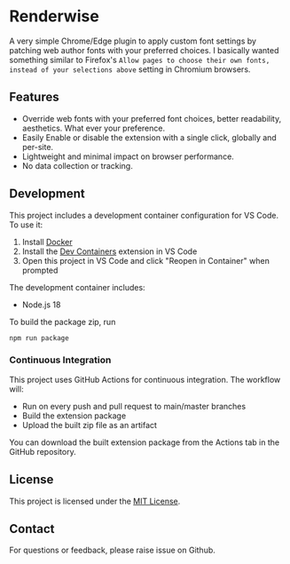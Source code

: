 # Renderwise

A very simple Chrome/Edge plugin to apply custom font settings by patching web author fonts with your preferred choices.
I basically wanted something similar to Firefox's `Allow pages to choose their own fonts, instead of your selections above` setting in Chromium browsers.

## Features
- Override web fonts with your preferred font choices, better readability, aesthetics. What ever your preference.
- Easily Enable or disable the extension with a single click, globally and per-site.
- Lightweight and minimal impact on browser performance.
- No data collection or tracking.

## Development

This project includes a development container configuration for VS Code. To use it:

1. Install [Docker](https://www.docker.com/products/docker-desktop)
2. Install the [Dev Containers](https://marketplace.visualstudio.com/items?itemName=ms-vscode-remote.remote-containers) extension in VS Code
3. Open this project in VS Code and click "Reopen in Container" when prompted

The development container includes:
- Node.js 18

To build the package zip, run 
```
npm run package
```

### Continuous Integration

This project uses GitHub Actions for continuous integration. The workflow will:
- Run on every push and pull request to main/master branches
- Build the extension package
- Upload the built zip file as an artifact

You can download the built extension package from the Actions tab in the GitHub repository.

## License

This project is licensed under the [MIT License](LICENSE).

## Contact

For questions or feedback, please raise issue on Github.

